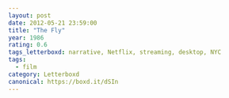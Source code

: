 ```yaml
---
layout: post 
date: 2012-05-21 23:59:00
title: "The Fly"
year: 1986
rating: 0.6
tags_letterboxd: narrative, Netflix, streaming, desktop, NYC
tags:
  - film
category: Letterboxd
canonical: https://boxd.it/dSIn
---
```

